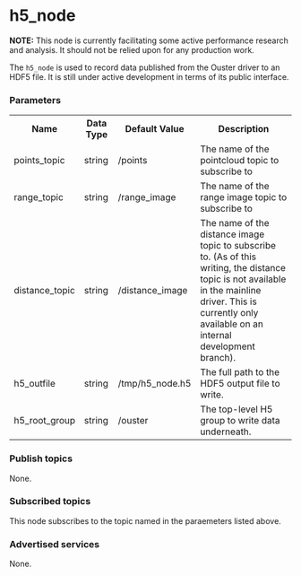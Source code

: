 h5_node
=======

**NOTE:** This node is currently facilitating some active performance research
and analysis. It should not be relied upon for any production work.

The `h5_node` is used to record data published from the Ouster driver to an
HDF5 file. It is still under active development in terms of its public
interface.

### Parameters

<table>
  <tr>
    <th>Name</th>
    <th>Data Type</th>
    <th>Default Value</th>
    <th>Description</th>
  </tr>
  <tr>
    <td>points_topic</td>
    <td>string</td>
    <td>/points</td>
    <td>The name of the pointcloud topic to subscribe to</td>
  </tr>
  <tr>
    <td>range_topic</td>
    <td>string</td>
    <td>/range_image</td>
    <td>The name of the range image topic to subscribe to</td>
  </tr>
  <tr>
    <td>distance_topic</td>
    <td>string</td>
    <td>/distance_image</td>
    <td>
      The name of the distance image topic to subscribe to. (As of this
      writing, the distance topic is not available in the mainline
      driver. This is currently only available on an internal development
      branch).
    </td>
  </tr>
  <tr>
    <td>h5_outfile</td>
    <td>string</td>
    <td>/tmp/h5_node.h5</td>
    <td>The full path to the HDF5 output file to write.</td>
  </tr>
  <tr>
    <td>h5_root_group</td>
    <td>string</td>
    <td>/ouster</td>
    <td>The top-level H5 group to write data underneath.</td>
  </tr>
</table>

### Publish topics

None.

### Subscribed topics

This node subscribes to the topic named in the paraemeters listed above.

### Advertised services

None.
